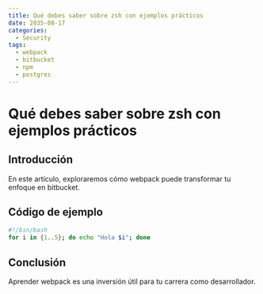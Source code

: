 ```yaml
---
title: Qué debes saber sobre zsh con ejemplos prácticos
date: 2035-08-17
categories:
  - Security
tags:
  - webpack
  - bitbucket
  - npm
  - postgres
---
```


# Qué debes saber sobre zsh con ejemplos prácticos

## Introducción

En este artículo, exploraremos cómo webpack puede transformar tu enfoque en bitbucket.

## Código de ejemplo

```bash
#!/bin/bash
for i in {1..5}; do echo "Hola $i"; done
```

## Conclusión

Aprender webpack es una inversión útil para tu carrera como desarrollador.